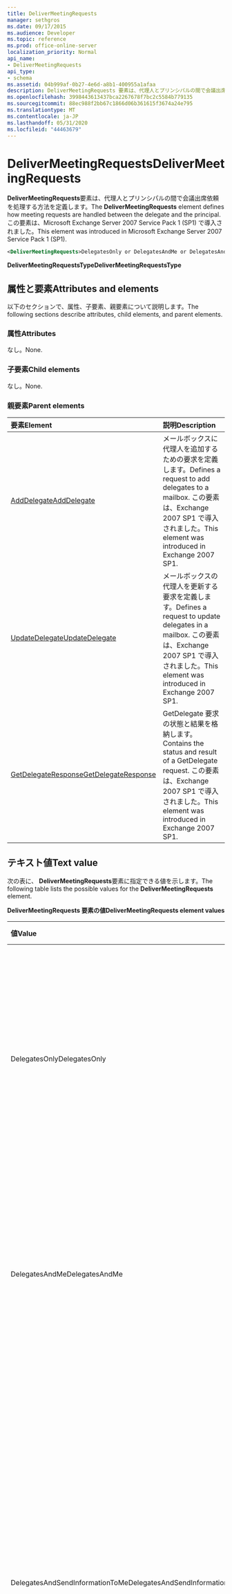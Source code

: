 ```yaml
---
title: DeliverMeetingRequests
manager: sethgros
ms.date: 09/17/2015
ms.audience: Developer
ms.topic: reference
ms.prod: office-online-server
localization_priority: Normal
api_name:
- DeliverMeetingRequests
api_type:
- schema
ms.assetid: 04b999af-0b27-4e6d-a8b1-400955a1afaa
description: DeliverMeetingRequests 要素は、代理人とプリンシパルの間で会議出席依頼を処理する方法を定義します。 この要素は、Microsoft Exchange Server 2007 Service Pack 1 (SP1) で導入されました。
ms.openlocfilehash: 3998443613437bca2267678f7bc2c5584b779135
ms.sourcegitcommit: 88ec988f2bb67c1866d06b361615f3674a24e795
ms.translationtype: MT
ms.contentlocale: ja-JP
ms.lasthandoff: 05/31/2020
ms.locfileid: "44463679"
---
```

# <a name="delivermeetingrequests"></a><span data-ttu-id="32d00-104">DeliverMeetingRequests</span><span class="sxs-lookup"><span data-stu-id="32d00-104">DeliverMeetingRequests</span></span>

<span data-ttu-id="32d00-105">**DeliverMeetingRequests**要素は、代理人とプリンシパルの間で会議出席依頼を処理する方法を定義します。</span><span class="sxs-lookup"><span data-stu-id="32d00-105">The **DeliverMeetingRequests** element defines how meeting requests are handled between the delegate and the principal.</span></span> <span data-ttu-id="32d00-106">この要素は、Microsoft Exchange Server 2007 Service Pack 1 (SP1) で導入されました。</span><span class="sxs-lookup"><span data-stu-id="32d00-106">This element was introduced in Microsoft Exchange Server 2007 Service Pack 1 (SP1).</span></span> 
  
```XML
<DeliverMeetingRequests>DelegatesOnly or DelegatesAndMe or DelegatesAndSendInformationToMe or NoForward</DeliverMeetingRequests>
```

 <span data-ttu-id="32d00-107">**DeliverMeetingRequestsType**</span><span class="sxs-lookup"><span data-stu-id="32d00-107">**DeliverMeetingRequestsType**</span></span>
## <a name="attributes-and-elements"></a><span data-ttu-id="32d00-108">属性と要素</span><span class="sxs-lookup"><span data-stu-id="32d00-108">Attributes and elements</span></span>

<span data-ttu-id="32d00-109">以下のセクションで、属性、子要素、親要素について説明します。</span><span class="sxs-lookup"><span data-stu-id="32d00-109">The following sections describe attributes, child elements, and parent elements.</span></span>
  
### <a name="attributes"></a><span data-ttu-id="32d00-110">属性</span><span class="sxs-lookup"><span data-stu-id="32d00-110">Attributes</span></span>

<span data-ttu-id="32d00-111">なし。</span><span class="sxs-lookup"><span data-stu-id="32d00-111">None.</span></span>
  
### <a name="child-elements"></a><span data-ttu-id="32d00-112">子要素</span><span class="sxs-lookup"><span data-stu-id="32d00-112">Child elements</span></span>

<span data-ttu-id="32d00-113">なし。</span><span class="sxs-lookup"><span data-stu-id="32d00-113">None.</span></span>
  
### <a name="parent-elements"></a><span data-ttu-id="32d00-114">親要素</span><span class="sxs-lookup"><span data-stu-id="32d00-114">Parent elements</span></span>

|<span data-ttu-id="32d00-115">**要素**</span><span class="sxs-lookup"><span data-stu-id="32d00-115">**Element**</span></span>|<span data-ttu-id="32d00-116">**説明**</span><span class="sxs-lookup"><span data-stu-id="32d00-116">**Description**</span></span>|
|:-----|:-----|
|[<span data-ttu-id="32d00-117">AddDelegate</span><span class="sxs-lookup"><span data-stu-id="32d00-117">AddDelegate</span></span>](adddelegate.md) <br/> |<span data-ttu-id="32d00-118">メールボックスに代理人を追加するための要求を定義します。</span><span class="sxs-lookup"><span data-stu-id="32d00-118">Defines a request to add delegates to a mailbox.</span></span> <span data-ttu-id="32d00-119">この要素は、Exchange 2007 SP1 で導入されました。</span><span class="sxs-lookup"><span data-stu-id="32d00-119">This element was introduced in Exchange 2007 SP1.</span></span>  <br/> |
|[<span data-ttu-id="32d00-120">UpdateDelegate</span><span class="sxs-lookup"><span data-stu-id="32d00-120">UpdateDelegate</span></span>](updatedelegate.md) <br/> |<span data-ttu-id="32d00-121">メールボックスの代理人を更新する要求を定義します。</span><span class="sxs-lookup"><span data-stu-id="32d00-121">Defines a request to update delegates in a mailbox.</span></span> <span data-ttu-id="32d00-122">この要素は、Exchange 2007 SP1 で導入されました。</span><span class="sxs-lookup"><span data-stu-id="32d00-122">This element was introduced in Exchange 2007 SP1.</span></span>  <br/> |
|[<span data-ttu-id="32d00-123">GetDelegateResponse</span><span class="sxs-lookup"><span data-stu-id="32d00-123">GetDelegateResponse</span></span>](getdelegateresponse.md) <br/> |<span data-ttu-id="32d00-124">GetDelegate 要求の状態と結果を格納します。</span><span class="sxs-lookup"><span data-stu-id="32d00-124">Contains the status and result of a GetDelegate request.</span></span> <span data-ttu-id="32d00-125">この要素は、Exchange 2007 SP1 で導入されました。</span><span class="sxs-lookup"><span data-stu-id="32d00-125">This element was introduced in Exchange 2007 SP1.</span></span>  <br/> |
   
## <a name="text-value"></a><span data-ttu-id="32d00-126">テキスト値</span><span class="sxs-lookup"><span data-stu-id="32d00-126">Text value</span></span>

<span data-ttu-id="32d00-127">次の表に、 **DeliverMeetingRequests**要素に指定できる値を示します。</span><span class="sxs-lookup"><span data-stu-id="32d00-127">The following table lists the possible values for the **DeliverMeetingRequests** element.</span></span> 
  
<span data-ttu-id="32d00-128">**DeliverMeetingRequests 要素の値**</span><span class="sxs-lookup"><span data-stu-id="32d00-128">**DeliverMeetingRequests element values**</span></span>

|<span data-ttu-id="32d00-129">**値**</span><span class="sxs-lookup"><span data-stu-id="32d00-129">**Value**</span></span>|<span data-ttu-id="32d00-130">**説明**</span><span class="sxs-lookup"><span data-stu-id="32d00-130">**Description**</span></span>|
|:-----|:-----|
|<span data-ttu-id="32d00-131">DelegatesOnly</span><span class="sxs-lookup"><span data-stu-id="32d00-131">DelegatesOnly</span></span>  <br/> |<span data-ttu-id="32d00-132">会議出席依頼は代理人に転送され、プリンシパルのメールボックス内の [削除済みアイテム] フォルダーに移動されます。</span><span class="sxs-lookup"><span data-stu-id="32d00-132">Meeting requests are forwarded to the delegate and moved to the Deleted Items folder in the principal's mailbox.</span></span>  <br/> |
|<span data-ttu-id="32d00-133">DelegatesAndMe</span><span class="sxs-lookup"><span data-stu-id="32d00-133">DelegatesAndMe</span></span>  <br/> |<span data-ttu-id="32d00-134">会議出席依頼は代理人に転送され、プリンシパルのメールボックスの受信トレイフォルダーに残ります。</span><span class="sxs-lookup"><span data-stu-id="32d00-134">Meeting requests are forwarded to the delegate and remain in the Inbox folder in the principal's mailbox.</span></span>  <br/> |
|<span data-ttu-id="32d00-135">DelegatesAndSendInformationToMe</span><span class="sxs-lookup"><span data-stu-id="32d00-135">DelegatesAndSendInformationToMe</span></span>  <br/> |<span data-ttu-id="32d00-136">会議出席依頼は代理人に転送され、プリンシパルのメールボックスの受信トレイフォルダーに残りますが、[承諾]、[仮承諾]、[辞退] の各ボタンは、Microsoft Office Outlook の閲覧ウィンドウに表示されません。</span><span class="sxs-lookup"><span data-stu-id="32d00-136">Meeting requests are forwarded to the delegate and remain in the Inbox folder in the principal's mailbox, but the Accept, Tentative, and Decline buttons do not appear in the Microsoft Office Outlook reading pane.</span></span>  <br/> |
|<span data-ttu-id="32d00-137">NoForward</span><span class="sxs-lookup"><span data-stu-id="32d00-137">NoForward</span></span>  <br/> |<span data-ttu-id="32d00-138">会議出席依頼は代理人に転送されません。</span><span class="sxs-lookup"><span data-stu-id="32d00-138">Meeting requests are not forwarded to the delegate.</span></span>  <br/> |
   
## <a name="remarks"></a><span data-ttu-id="32d00-139">注釈</span><span class="sxs-lookup"><span data-stu-id="32d00-139">Remarks</span></span>

<span data-ttu-id="32d00-140">**DeliverMeetingRequests**設定は、プリンシパルのメールボックス内のすべての代理人に影響します。</span><span class="sxs-lookup"><span data-stu-id="32d00-140">The **DeliverMeetingRequests** setting affects all delegates in a principal's mailbox.</span></span> 
  
<span data-ttu-id="32d00-141">この要素を記述するスキーマは、Exchange Web サービスをホストする IIS 仮想ディレクトリに置かれています。</span><span class="sxs-lookup"><span data-stu-id="32d00-141">The schema that describes this element is located in the IIS virtual directory that hosts Exchange Web Services.</span></span>
  
## <a name="element-information"></a><span data-ttu-id="32d00-142">要素の情報</span><span class="sxs-lookup"><span data-stu-id="32d00-142">Element information</span></span>

|||
|:-----|:-----|
|<span data-ttu-id="32d00-143">Namespace</span><span class="sxs-lookup"><span data-stu-id="32d00-143">Namespace</span></span>  <br/> |https://schemas.microsoft.com/exchange/services/2006/messages  <br/> |
|<span data-ttu-id="32d00-144">スキーマ名</span><span class="sxs-lookup"><span data-stu-id="32d00-144">Schema Name</span></span>  <br/> |<span data-ttu-id="32d00-145">メッセージスキーマ</span><span class="sxs-lookup"><span data-stu-id="32d00-145">Messages schema</span></span>  <br/> |
|<span data-ttu-id="32d00-146">検証ファイル</span><span class="sxs-lookup"><span data-stu-id="32d00-146">Validation File</span></span>  <br/> |<span data-ttu-id="32d00-147">メッセージ .xsd</span><span class="sxs-lookup"><span data-stu-id="32d00-147">Messages.xsd</span></span>  <br/> |
|<span data-ttu-id="32d00-148">空に設定可能</span><span class="sxs-lookup"><span data-stu-id="32d00-148">Can be Empty</span></span>  <br/> |<span data-ttu-id="32d00-149">正しくない</span><span class="sxs-lookup"><span data-stu-id="32d00-149">False</span></span>  <br/> |
   
## <a name="see-also"></a><span data-ttu-id="32d00-150">関連項目</span><span class="sxs-lookup"><span data-stu-id="32d00-150">See also</span></span>

- [<span data-ttu-id="32d00-151">AddDelegate 操作</span><span class="sxs-lookup"><span data-stu-id="32d00-151">AddDelegate operation</span></span>](adddelegate-operation.md)  
- [<span data-ttu-id="32d00-152">UpdateDelegate 操作</span><span class="sxs-lookup"><span data-stu-id="32d00-152">UpdateDelegate operation</span></span>](updatedelegate-operation.md)  
- [<span data-ttu-id="32d00-153">GetDelegate 操作</span><span class="sxs-lookup"><span data-stu-id="32d00-153">GetDelegate operation</span></span>](getdelegate-operation.md)
- [<span data-ttu-id="32d00-154">Exchange の EWS XML 要素</span><span class="sxs-lookup"><span data-stu-id="32d00-154">EWS XML elements in Exchange</span></span>](ews-xml-elements-in-exchange.md)
- [<span data-ttu-id="32d00-155">代理人の追加</span><span class="sxs-lookup"><span data-stu-id="32d00-155">Adding Delegates</span></span>](https://msdn.microsoft.com/library/3a744150-66a3-4a13-9433-793603ba5038%28Office.15%29.aspx)

